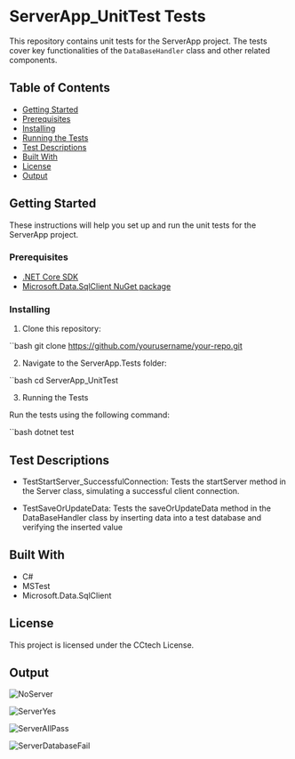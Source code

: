 # ServerApp_UnitTest Tests

This repository contains unit tests for the ServerApp project. The tests cover key functionalities of the `DataBaseHandler` class and other related components.

## Table of Contents

- [Getting Started](#getting-started)
- [Prerequisites](#prerequisites)
- [Installing](#installing)
- [Running the Tests](#running-the-tests)
- [Test Descriptions](#test-descriptions)
- [Built With](#built-with)
- [License](#license)
- [Output](#Output)

## Getting Started

These instructions will help you set up and run the unit tests for the ServerApp project.

### Prerequisites

- [.NET Core SDK](https://dotnet.microsoft.com/download)
- [Microsoft.Data.SqlClient NuGet package](https://www.nuget.org/packages/Microsoft.Data.SqlClient)

### Installing

1. Clone this repository:

``bash
git clone https://github.com/yourusername/your-repo.git

2. Navigate to the ServerApp.Tests folder:

``bash
cd ServerApp_UnitTest

3. Running the Tests

Run the tests using the following command:

``bash
dotnet test

## Test Descriptions

- TestStartServer_SuccessfulConnection: Tests the startServer method in the Server class, simulating a successful client connection.

- TestSaveOrUpdateData: Tests the saveOrUpdateData method in the DataBaseHandler class by inserting data into a test database and verifying the inserted value


## Built With

- C#
- MSTest
- Microsoft.Data.SqlClient


## License

This project is licensed under the CCtech License.


## Output

![NoServer](https://github.com/Coderanildangi/Dashboard-PC-Usage-Unit-Test/assets/149321466/7445b61e-543f-468d-abb6-f382d27bd011)

![ServerYes](https://github.com/Coderanildangi/Dashboard-PC-Usage-Unit-Test/assets/149321466/8fbfc37c-283f-48b7-8534-9d359a40cbbb)

![ServerAllPass](https://github.com/Coderanildangi/Dashboard-PC-Usage-Unit-Test/assets/149321466/8f714419-b21f-40f8-918f-eaf997990928)

![ServerDatabaseFail](https://github.com/Coderanildangi/Dashboard-PC-Usage-Unit-Test/assets/149321466/2f84f662-b01e-40e9-9f1c-999d845ee475)




